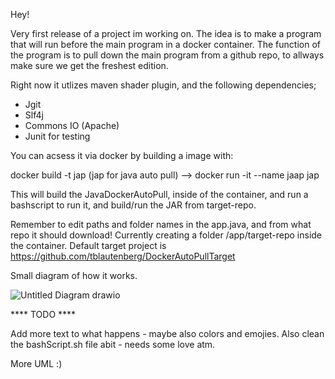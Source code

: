 Hey! 

Very first release of a project im working on. The idea is to make a program that will run before the main program in a docker container. The function of the program is to pull down the main program from a github repo, to allways make sure we get the freshest edition.

Right now it utlizes maven shader plugin, and the following dependencies;

* Jgit
* Slf4j
* Commons IO (Apache)
* Junit for testing

You can acsess it via docker by building a image with:

docker build -t jap (jap for java auto pull) --> docker run -it --name jaap jap

This will build the JavaDockerAutoPull, inside of the container, and run a bashscript to run it, and build/run the JAR from target-repo.

Remember to edit paths and folder names in the app.java, and from what repo it should download! Currently creating a folder /app/target-repo inside the container. Default target project is https://github.com/tblautenberg/DockerAutoPullTarget

Small diagram of how it works.



![Untitled Diagram drawio](https://github.com/tblautenberg/DockerAutoPullAlpha/assets/109878505/4614a6a7-178e-4f31-b7a6-9357837ebb36)


**** TODO ****

Add more text to what happens - maybe also colors and emojies. Also clean the bashScript.sh file abit - needs some love atm.

More UML :)
